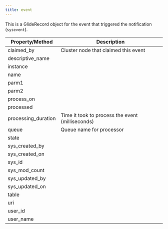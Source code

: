 ```yaml
---
title: event
---
```

This is a GlideRecord object for the event that triggered the notification (`sysevent`).

| Property/Method      | Description                                      |
|----------------------|--------------------------------------------------|
| claimed\_by          | Cluster node that claimed this event             |
| descriptive\_name    |                                                  |
| instance             |                                                  |
| name                 |                                                  |
| parm1                |                                                  |
| parm2                |                                                  |
| process\_on          |                                                  |
| processed            |                                                  |
| processing\_duration | Time it took to process the event (milliseconds) |
| queue                | Queue name for processor                         |
| state                |                                                  |
| sys\_created\_by     |                                                  |
| sys\_created\_on     |                                                  |
| sys\_id              |                                                  |
| sys\_mod\_count      |                                                  |
| sys\_updated\_by     |                                                  |
| sys\_updated\_on     |                                                  |
| table                |                                                  |
| uri                  |                                                  |
| user\_id             |                                                  |
| user\_name           |                                                  |